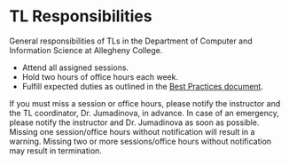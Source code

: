 # TL Responsibilities

General responsibilities of TLs in the Department of Computer and Information Science at Allegheny College.

- Attend all assigned sessions.
- Hold two hours of office hours each week.
- Fulfill expected duties as outlined in the [Best Practices document](best_practices.md).

If you must miss a session or office hours, please notify the instructor and the TL coordinator, Dr. Jumadinova, in advance. In case of an emergency, please notify the instructor and Dr. Jumadinova as soon as possible. Missing one session/office hours without notification will result in a warning. Missing two or more sessions/office hours without notification may result in termination.
